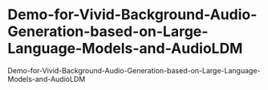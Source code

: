 # Demo-for-Vivid-Background-Audio-Generation-based-on-Large-Language-Models-and-AudioLDM
Demo-for-Vivid-Background-Audio-Generation-based-on-Large-Language-Models-and-AudioLDM
